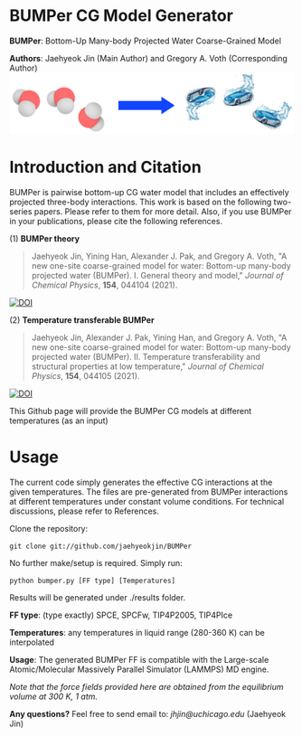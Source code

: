 # BUMPer CG Model Generator
**BUMPer**: Bottom-Up Many-body Projected Water Coarse-Grained Model

**Authors**: Jaehyeok Jin (Main Author) and Gregory A. Voth (Corresponding Author)
![BUMPer Concept Art](https://github.com/jaehyeokjin/BUMPer/blob/master/BUMPer_Schematic.png)

# Introduction and Citation
BUMPer is pairwise bottom-up CG water model that includes an effectively projected three-body interactions.
This work is based on the following two-series papers. Please refer to them for more detail. Also, if you use BUMPer in your publications, please cite the following references.

(1) **BUMPer theory**
> Jaehyeok Jin, Yining Han, Alexander J. Pak, and Gregory A. Voth, "A new one-site coarse-grained model for water: Bottom-up many-body projected water (BUMPer). I. General theory and model," _Journal of Chemical Physics_, **154**, 044104 (2021).

[![DOI](https://img.shields.io/badge/J.Chem.Phys.-10.1063/5.0026651-FA8072.svg)](https://doi.org/10.1063/5.0026651)

(2) **Temperature transferable BUMPer**
> Jaehyeok Jin, Alexander J. Pak, Yining Han, and Gregory A. Voth, "A new one-site coarse-grained model for water: Bottom-up many-body projected water (BUMPer). II. Temperature transferability and structural properties at low temperature," _Journal of Chemical Physics_, **154**, 044105 (2021).

[![DOI](https://img.shields.io/badge/J.Chem.Phys.-10.1063/5.0026652-FA8072.svg)](https://doi.org/10.1063/5.0026652)

This Github page will provide the BUMPer CG models at different temperatures (as an input)

# Usage
The current code simply generates the effective CG interactions at the given temperatures. The files are pre-generated from BUMPer interactions at different temperatures under constant volume conditions. For technical discussions, please refer to References.

Clone the repository:
<pre><code>git clone git://github.com/jaehyeokjin/BUMPer</pre></code>

No further make/setup is required. Simply run:
<pre><code>python bumper.py [FF type] [Temperatures]</pre></code>

Results will be generated under ./results folder.

**FF type**: (type exactly) SPCE, SPCFw, TIP4P2005, TIP4PIce

**Temperatures**: any temperatures in liquid range (280-360 K) can be interpolated

**Usage**: The generated BUMPer FF is compatible with the Large-scale Atomic/Molecular Massively Parallel Simulator (LAMMPS) MD engine.

_Note that the force fields provided here are obtained from the equilibrium volume at 300 K, 1 atm._

**Any questions?** Feel free to send email to: _jhjin@uchicago.edu_ (Jaehyeok Jin)
